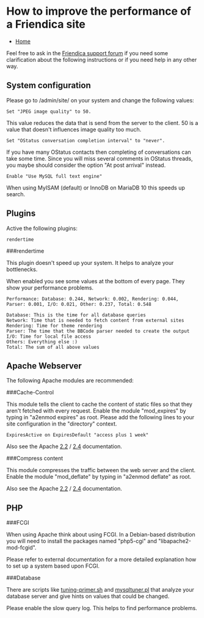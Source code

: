 How to improve the performance of a Friendica site
==============

* [Home](help)

Feel free to ask in the [Friendica support forum](https://helpers.pyxis.uberspace.de/profile/helpers) if you need some clarification about the following instructions or if you need help in any other way.

System configuration
--------

Please go to /admin/site/ on your system and change the following values:

    Set "JPEG image quality" to 50.

This value reduces the data that is send from the server to the client. 50 is a value that doesn't influences image quality too much.

    Set "OStatus conversation completion interval" to "never".

If you have many OStatus contacts then completing of conversations can take some time. Since you will miss several comments in OStatus threads, you maybe should consider the option "At post arrival" instead.

    Enable "Use MySQL full text engine"

When using MyISAM (default) or InnoDB on MariaDB 10 this speeds up search.

Plugins
--------

Active the following plugins:

    rendertime

###rendertime

This plugin doesn't speed up your system. 
It helps to analyze your bottlenecks.

When enabled you see some values at the bottom of every page.
They show your performance problems.

    Performance: Database: 0.244, Network: 0.002, Rendering: 0.044, Parser: 0.001, I/O: 0.021, Other: 0.237, Total: 0.548

    Database: This is the time for all database queries
    Network: Time that is needed to fetch content from external sites
    Rendering: Time for theme rendering
    Parser: The time that the BBCode parser needed to create the output
    I/O: Time for local file access
    Others: Everything else :)
    Total: The sum of all above values

Apache Webserver
--------

The following Apache modules are recommended:

###Cache-Control

This module tells the client to cache the content of static files so that they aren't fetched with every request.
Enable the module "mod_expires" by typing in "a2enmod expires" as root.
Please add the following lines to your site configuration in the "directory" context.

	ExpiresActive on ExpiresDefault "access plus 1 week"

Also see the Apache [2.2](http://httpd.apache.org/docs/2.2/mod/mod_expires.html) / [2.4](https://httpd.apache.org/docs/2.4/mod/mod_expires.html) documentation.

###Compress content

This module compresses the traffic between the web server and the client.
Enable the module "mod_deflate" by typing in "a2enmod deflate" as root.

Also see the Apache [2.2](http://httpd.apache.org/docs/2.2/mod/mod_deflate.html) / [2.4](https://httpd.apache.org/docs/2.4/mod/mod_deflate.html) documentation.

PHP
--------

###FCGI

When using Apache think about using FCGI.
In a Debian-based distribution you will need to install the packages named "php5-cgi" and "libapache2-mod-fcgid".

Please refer to external documentation for a more detailed explanation how to set up a system based upon FCGI.

###Database

There are scripts like [tuning-primer.sh](http://www.day32.com/MySQL/) and [mysqltuner.pl](http://mysqltuner.pl) that analyze your database server and give hints on values that could be changed.

Please enable the slow query log. This helps to find performance problems.
